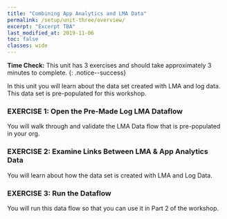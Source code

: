 ```yaml
---
title: "Combining App Analytics and LMA Data"
permalink: /setup/unit-three/overview/
excerpt: "Excerpt TBA"
last_modified_at: 2019-11-06
toc: false
classes: wide
---
```


**Time Check:** This unit has 3 exercises and should take approximately 3 minutes to complete.
{: .notice--success}

In this unit you will learn about the data set created with LMA and log data. This data set is pre-populated for this workshop.  

### EXERCISE 1: Open the Pre-Made Log LMA Dataflow
You will walk through and validate the LMA Data flow that is pre-populated in your org. 

### EXERCISE 2: Examine Links Between LMA & App Analytics Data
You will learn about how the data set is created with LMA and Log Data. 

### EXERCISE 3: Run the Dataflow
You will run this data flow so that you can use it in Part 2 of the workshop. 
